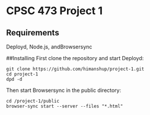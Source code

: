 # CPSC 473 Project 1

## Requirements
Deployd, Node.js, andBrowsersync

##Installing
First clone the repository and start Deployd:   

```
git clone https://github.com/himanshup/project-1.git
cd project-1
dpd -d
```  

Then start Browsersync in the public directory:  
```
cd /project-1/public
browser-sync start --server --files "*.html"
```